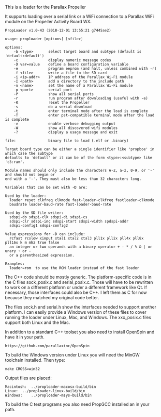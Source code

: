 This is a loader for the Parallax Propeller

It supports loading over a serial link or a WiFi connection to a Parallax WiFi module on the
Propeller Activity Board WX.

```
PropLoader v1.0-43 (2018-12-01 13:55:21 g7445ae2)

usage: proploader [options] [<file>]

options:
    -b <type>       select target board and subtype (default is 'default:default')
    -c              display numeric message codes
    -D var=value    define a board configuration variable
    -e              program eeprom (and halt, unless combined with -r)
    -f <file>       write a file to the SD card
    -i <ip-addr>    IP address of the Parallax Wi-Fi module
    -I <path>       add a directory to the include path
    -n <name>       set the name of a Parallax Wi-Fi module
    -p <port>       serial port
    -P              show all serial ports
    -r              run program after downloading (useful with -e)
    -R              reset the Propeller
    -s              do a serial download
    -t              enter terminal mode after the load is complete
    -T              enter pst-compatible terminal mode after the load is complete
    -v              enable verbose debugging output
    -W              show all discovered wifi modules
    -?              display a usage message and exit

file:               binary file to load (.elf or .binary)

Target board type can be either a single identifier like 'propboe' in which case the subtype
defaults to 'default' or it can be of the form <type>:<subtype> like 'c3:ram'.

Module names should only include the characters A-Z, a-z, 0-9, or '-' and should not begin or
end with a '-'. They must also be less than 32 characters long.

Variables that can be set with -D are:

Used by the loader:
  loader reset clkfreq clkmode fast-loader-clkfreq fastloader-clkmode
  baudrate loader-baud-rate fast-loader-baud-rate

Used by the SD file writer:
  sdspi-do sdspi-clk sdspi-di sdspi-cs
  sdspi-clr sdspi-inc sdspi-start sdspi-width spdspi-addr
  sdspi-config1 sdspi-config2

Value expressions for -D can include:
  rcfast rcslow xinput xtal1 xtal2 xtal3 pll1x pll2x pll4x pll8x pll16x k m mhz true false
  an integer or two operands with a binary operator + - * / % & | or unary + or -
  or a parenthesized expression.

Examples:
  loader=rom  to use the ROM loader instead of the fast loader
```

The C++ code should be mostly generic. The platform-specific code is in the C files
sock_posix.c and serial_posix.c. Those will have to be rewritten to work on a different
platform or under a different framework like Qt. If necessary, those interfaces could
also be C++. I left them as C for now because they matched my original code better.

The files sock.h and serial.h show the interfaces needed to support another platform.
I can easily provide a Windows version of these files to cover running the loader
under Linux, Mac, and Windows. The xxx_posix.c files support both Linux and the Mac.

In addition to a standard C++ toolset you also need to install OpenSpin and have it
in your path. 

    https://github.com/parallaxinc/OpenSpin

To build the Windows version under Linux you will need the MinGW toolchain installed.
Then type:

    make CROSS=win32

Output files are placed:

    Macintosh:	../proploader-macosx-build/bin
    Linux:	../proploader-linux-build/bin
    Windows:	../proploader-msys-build/bin

To build the C test programs you also need PropGCC installed an in your path.

